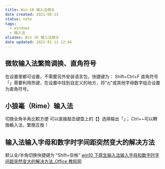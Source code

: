```yaml
---
title: Win 10 输入法相关
date created: 2021-08-23
status: note
tags:
  - windows
  - 输入法
aliases: Win 10 输入法相关
date updated: 2022-01-11 12:44
---
```


## 微软输入法繁简调换、直角符号

在设置里都可设置，不需要另外安装语言包，快捷键为：
Shift+Ctrl+F
直角符号「」需要利用热键，在设置中找到自定义的地方，将"zj"或其他字母数字组合设置为直角符号。

## 小狼毫（Rime）输入法

切換全角半角比較方便
可以直接敲击键盘上的【】选择输出「」；
Ctrl+~可以轉換輸入法，繁簡互換！

## 输入法输入字母和数字时字间距突然变大的解决方法

默认全/半角切换快捷键为 “Shift+空格”
[win10 下原生输入法输入字母和数字时字间距突然变大的解决方法_Office 教程网](https://www.office26.com/windows/windows_18922.html)
